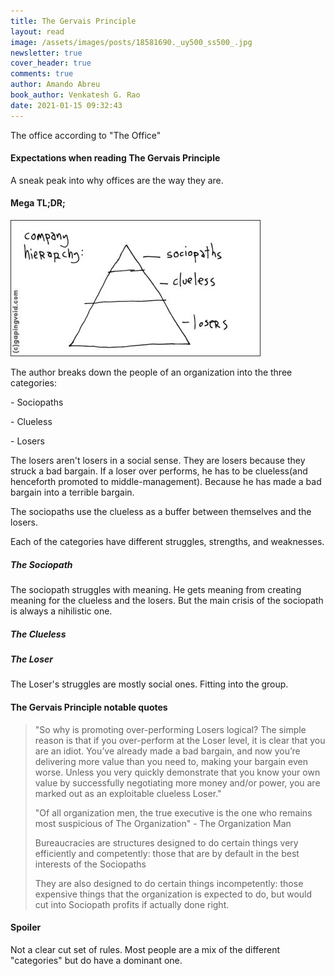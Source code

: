 ```yaml
---
title: The Gervais Principle
layout: read
image: /assets/images/posts/18581690._uy500_ss500_.jpg
newsletter: true
cover_header: true
comments: true
author: Amando Abreu
book_author: Venkatesh G. Rao
date: 2021-01-15 09:32:43
---
```

The office according to "The Office"

#### Expectations when reading The Gervais Principle

A sneak peak into why offices are the way they are.

#### Mega TL;DR;

![](/assets/images/posts/hughmcleodcompanyhierarchy.jpg)

The author breaks down the people of an organization into the three categories:

\- Sociopaths

\- Clueless

\- Losers

The losers aren't losers in a social sense. They are losers because they struck a bad bargain. If a loser over performs, he has to be clueless(and henceforth promoted to middle-management). Because he has made a bad bargain into a terrible bargain.

The sociopaths use the clueless as a buffer between themselves and the losers.

Each of the categories have different struggles, strengths, and weaknesses.

##### The Sociopath

The sociopath struggles with meaning. He gets meaning from creating meaning for the clueless and the losers. But the main crisis of the sociopath is always a nihilistic one.

##### The Clueless

##### The Loser

The Loser's struggles are mostly social ones. Fitting into the group.

#### The Gervais Principle notable quotes

> "So why is promoting over-performing Losers logical? The simple reason is that if you over-perform at the Loser level, it is clear that you are an idiot. You’ve already made a bad bargain, and now you’re delivering more value than you need to, making your bargain even worse. Unless you very quickly demonstrate that you know your own value by successfully negotiating more money and/or power, you are marked out as an exploitable clueless Loser."
>
> "Of all organization men, the true executive is the one who remains most suspicious of The Organization" - The Organization Man
>
> Bureaucracies are structures designed to do certain things very efficiently and competently: those that are by default in the best interests of the Sociopaths
>
>
> They are also designed to do certain things incompetently: those expensive things that the organization is expected to do, but would cut into Sociopath profits if actually done right.

#### Spoiler

Not a clear cut set of rules. Most people are a mix of the different "categories" but do have a dominant one.